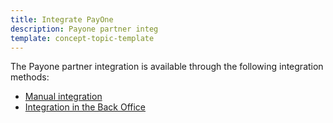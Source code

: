 ```yaml
---
title: Integrate PayOne
description: Payone partner integ
template: concept-topic-template
---
```


The Payone partner integration is available through the following integration methods:

* [Manual integration](/docs/pbc/all/payment-service-provider/{{page.version}}/payone/manual-integration/integrate-payone.html)
* [Integration in the Back Office](/docs/pbc/all/payment-service-provider/{{page.version}}/payone/integration-in-the-back-office/payone-integration-in-the-back-office.html)
